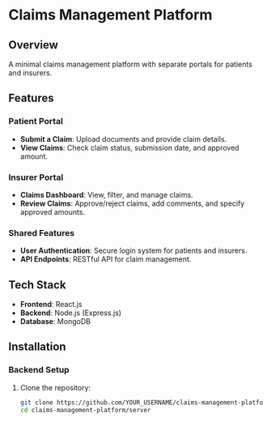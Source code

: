 # Claims Management Platform

## Overview
A minimal claims management platform with separate portals for patients and insurers.

## Features

### Patient Portal
- **Submit a Claim**: Upload documents and provide claim details.
- **View Claims**: Check claim status, submission date, and approved amount.

### Insurer Portal
- **Claims Dashboard**: View, filter, and manage claims.
- **Review Claims**: Approve/reject claims, add comments, and specify approved amounts.

### Shared Features
- **User Authentication**: Secure login system for patients and insurers.
- **API Endpoints**: RESTful API for claim management.

## Tech Stack
- **Frontend**: React.js
- **Backend**: Node.js (Express.js)
- **Database**: MongoDB

## Installation

### Backend Setup
1. Clone the repository:
   ```bash
   git clone https://github.com/YOUR_USERNAME/claims-management-platform.git
   cd claims-management-platform/server
